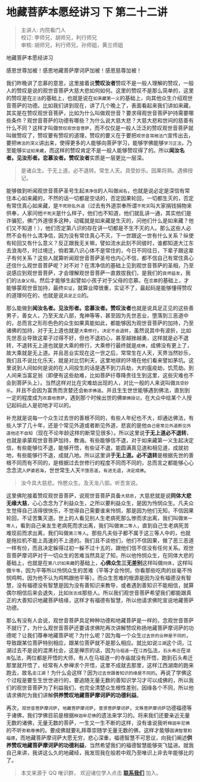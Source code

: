 # 地藏菩萨本愿经讲习 下 第二十二讲

> 主讲人: 内院看门人 <br />
> 校订: 李师兄，胡师兄，利行师兄 <br />
> 审核: 胡师兄，利行师兄，孙师姐，黄兰师姐 <br />

地藏菩萨本愿经讲习

感恩世尊加被！感恩地藏菩萨摩诃萨加被！感恩慈尊加被！

我们昨晚讲了恋慕的意思，这里接着说**赞叹汝者**赞叹不是一般人理解的赞叹，一般人的赞叹是说的观世音菩萨大慈大悲如何如何。这里的赞叹不是那么简单的，这里的赞叹是在`正法`的基础上，也就是说在`如来藏第一义`的基础上，向其他众生介绍观世音菩萨的功德。比如我们讲到现在，讲了几个晚上了，表面看起来我们讲如来藏，其实是在赞叹观世音菩萨，比如为什么叫做观世音？要求得观世音菩萨护持需要哪些条件？观世音菩萨的功德有哪些？为什么说大慈大悲？大慈大悲和世间的慈善有什么不同？这样才叫做`赞叹观世音菩萨`，而不仅仅是一般人泛泛的赞叹观世音菩萨就叫做赞叹了，赞叹要有赞叹的道理，赞叹的要义在于要把`观世音耳根法门`宣传出去，要把`佛法的深义`讲出来，使得更多的人能够向菩萨学习，能够学佛能够`学习正法`，乃至能够`实证如来藏`，而这样的赞叹肯定不是一般人能够赞叹得了的。所以**闻汝名者。见汝形者。恋慕汝者。赞叹汝者**实质是一层更比一层深。

> 是诸众生。于无上道。必不退转。常生人天。具受妙乐。因果将熟。遇佛授记。

能够做到听闻观世音菩萨圣号生起`清净信`的人叫做`闻名`，也就是说必定是深信有常住本心如来藏的，不然的话一切都是空话的，否定因果轮回，一切都生灭的，否定有常住真心如来藏，是`不死矫乱外道`（过去有外道崇奉所谓`不死天`叫大家捐钱捐物来供奉，人家问他`不死天`是什么样子，他们也不知道，他们就乱讲一通，其实他们是诈骗犯，佛门外道很多这种，动辄就是如来藏是生灭的，问他们什么是如来藏？他们又不知道！），他们否定第八识的存在讲一切都是不生不灭的人。那么这些人必然不会有什么清净信，因为没有常住真心不灭，下一世跟这一世有什么关系？纵使有轮回又有什么意义？反正跟我无关嘛，譬如流水此刻不同彼时，谁都知道大江东去浪淘尽，时过境迁，倘若第八识心体不是常住的，今日不同往日，下辈子跟这辈子有何关系？这些人就算听闻观世音菩萨圣号也内心不信，都不信自己有常住真心还信什么观世音菩萨呢？对不对？在清净信的基础上见到观世音菩萨的圣相，乃至说感应到观世音菩萨，才会理解观世音菩萨一直救拔我们，是我们的`良师益友`，我们的`法身父母`。然后才能够生起譬如小孩子对于父母的恋慕。在`恋慕`的基础上，才能够蒙观世音加持，最终`实证`，就算业障很重，实证不了，最起码是能够懂得赞叹的道理何在的，也就是说`具足正见`的。

那么能做到**闻汝名者。见汝形者。恋慕汝者。赞叹汝者**也就是说具足正见的这些善男子，善女人，乃至天龙八部，鬼神等等，甚至因为先世恶业，堕落到三恶道中的，总而言之形形色色的众生如果真能如此，都能够因为观世音菩萨的加持，乃至诸佛的加持，对于无上道也就是`大乘修行`，`决定不会退转`，虽然说其中有波折，比如先世恶业导致这辈子过得不好，但也不退初心，甚至越挫越勇，这样就是必不退转，不退转无上道也就是大乘的修行，大乘修行最终就是`成佛`，成佛没有更上了，故大乘就是无上道。并且恶业实现在这一世之后，常常生在人天，天界当然妙乐，我们且不说比化乐天，就是对比忉利天，这里地球的环境在他们看来譬如茅坑。这里说到人间如何是说的在人间投生的话是遇不到刀兵劫，大的瘟疫劫，饥荒劫。到人间来当富足翁（即便有这些劫难，比如菩萨纡尊降贵往生到这里，这些灾难也不会到菩萨头上）。当然这样对比在灾难劫出现的人，对比一般的人来说叫做`具受妙乐`。并且不会因为富贵而贪婪还会`勤求佛道`。并且生生世世能够遇到佛法，直到到一定的程度成为`欢喜地菩萨`，遇到那个时候出世的佛`蒙佛授记`，在大众中给某个人授记起码此人是初地才可以的。

补充就是说每一个众生过去世的善根不同的，有些人年纪也不大，却通达佛法，有些人学了几十年，还是个常见外道或者断见外道，悲哀的是他`自己是常见外道断见外道他还不自知`（现在不论年龄这样的断常见很多）。所以这里说**于无上道必不退转**，也就是承蒙观世音菩萨加持，教诲。有些能够信不退，对于如来藏第一义生起决定信，有些能够位不退，能够开悟，有些证不退，能圆满真见道和相见道，成就初地，有些能够行不退，成就八地。所以这里讲**于无上道。必不退转**是根据先世的善根不同而有不同的，是根据过去世修行的程度不同而不同的，总而言之都能够心心念念流`入萨婆若海`，世世常生人天`不堕恶道`，`有进无退`，`决定成佛`。

> 汝今具大慈悲。怜愍众生。及天龙八部。听吾宣说。

这里佛陀接着赞叹观世音菩萨，说观世音菩萨具备`大慈悲`，大慈悲就是说**同体大悲无缘大慈**，心心念念为了利益众生，之所以要利益众生，是因为怜悯众生。凡夫众生觉得自己活得很快乐，不觉得自己需要谁来怜悯，那是因为他们无知，不信因果轮回，不证苦集灭道。世上的人看见别人生老病死那么惨而求出离，我们叫做`第一等人`，看到自己亲友生老病死而求出离，我们叫做`第二等人`，直到自己生老病死苦难现前而求出离，我们叫做`第三等人`。那些凡夫俗子都不属于这三等人中的，也就是拖拉机不能上高速的不上道的。我们且不谈他们，他们不信因果，做了恶三恶道一样有份，而且决定躲得过初一躲不过十五的，跟他们信不信没有任何关系。观世音菩萨摩诃萨对于一切众生的苦难当然具足了知，所以他怜悯众生，在同体大悲的基础上，也就是在`第八识如来藏`的基础上，**心佛众生三无差别**这样叫做`同体`，这样叫做`平等`，因为平等所以怜悯众生的苦难（平等才会怜悯，你看那些吃肉的丝毫不怜悯鸡鸭，因为他不认为鸡鸭跟他平等）。而众生苦难的根源是因为没有福德没有智慧，没有福德没有智慧是因为没有善知识来教导，或者遇到善知识不能相信，就算偶尔相信后来会退失，比如`张志成`那些人。所以我们观世音菩萨希望我们都能跟真正的大善知识地藏菩萨结缘，这样才有福德有智慧，所以他请求佛陀宣说地藏菩萨功德。

那么有没有人会说，观世音菩萨具足种种功德和地藏菩萨是一样的，念观世音菩萨不就行了，为什么观世音菩萨还要请求佛陀再次讲解赞叹称扬地藏菩萨摩诃萨的功德呢？让我们尊奉地藏菩萨呢？为什么呢？因为每一个众生`过去世的业种是不同的`，导致跟某位菩萨特别相应，跟某位菩萨就不是那么相应。就比如说`江湖`这个词，江湖过去不是说的混黑社会，这是禅宗的话，因为`马祖道一`在`江西`弘法，`石头希迁`在`湖南`弘法，两位都是开悟的大师，有人在马祖道一的寺庙就没有开悟，跑到石头希迁那里就开悟了，经常有人参禅求个开悟，这里不成就去那里，这样江西湖南的跑来跑去，故名`走江湖`！为什么会这样？因为`过去世跟善知识的缘是不同的`。再说了学佛这个过程是要生生世世进行的，要追随无量无数的善知识学习才可以成佛的，所以我们的观世音菩萨为了利益我们，也完全清楚众生根性差别，因缘各个不同，所以他请求佛陀为我们讲解**供养赞叹地藏菩萨摩诃萨的功德利益**。

再次，`观世音菩萨摩诃萨`，`地藏菩萨摩诃萨`，`普贤菩萨摩诃萨`，`文殊菩萨摩诃萨`功德福德等于诸佛，我们学佛目前是根据`释迦牟尼佛`的遗法来学习的。将来我们还要亲近无量无数的诸佛，无量无数的菩萨，一生又一生不断的这样，没有谁说我听`释迦牟尼佛`的不听`弥勒尊佛`的。要成佛就要礼拜尊崇随学无量无数的佛，这样才能够`圆满智慧和福德`，而地藏菩萨摩诃萨大愿无穷，悲心深重，福德智慧不可思议，向我们阐述**供养赞叹地藏菩萨摩诃萨的功德利益**，当然希望我们的福德智慧能够突飞猛进。就我自己来讲，我讲这么久的地藏经，我发现我在般若中观乃至唯识上非去年能够比的了。

> 本文来源于 QQ 唯识群， 欢迎诸位学人点击 **[联系我们](https://mp.weixin.qq.com/s/lZCfWjmLjgNR165Tx4_bCQ)** 加入。
